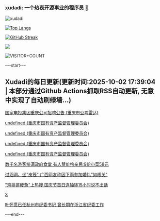 ### xudadi: 一个热衷开源事业的程序员 👋

![xudadi](https://github-readme-stats-git-masterorgs-github-readme-stats-team.vercel.app/api?username=xudadi)

[![Top Langs](https://github-readme-stats.vercel.app/api/top-langs/?username=xudadi)](https://github.com/anuraghazra/github-readme-stats)

[![GitHub Streak](https://streak-stats.demolab.com?user=xudadi&locale=zh_Hans)](https://git.io/streak-stats)

![](https://raw.githubusercontent.com/xudadi/xudadi/main/assets/github-contribution-grid-snake.svg)

![VISITOR+COUNT](https://komarev.com/ghpvc/?username=xudadi&label=VISITOR+COUNT)


---start---

## Xudadi的每日更新(更新时间:2025-10-02 17:39:04 | 本部分通过Github Actions抓取RSS自动更新, 无意中实现了自动刷绿墙...)

[国家电投集团重庆公司招聘公告 (重庆市公考雷达)](https://www.gongkaoleida.com/article/2640273)

[undefined (重庆市国有资产监督管理委员会)](https://dadilab.github.io/feeds/all.xml)

[undefined (重庆市国有资产监督管理委员会)](https://dadilab.github.io/feeds/all.xml)

[undefined (重庆市国有资产监督管理委员会)](https://dadilab.github.io/feeds/all.xml)

[undefined (重庆市国有资产监督管理委员会)](https://dadilab.github.io/feeds/all.xml)

[数千名游客挤满政府食堂 有人赞价格亲民:9份小菜58元](https://m.163.com/news/article/KASCPK1F05345ARG.html)

[过涵洞、坐"皮筏" 广西网友称因下雨参加婚礼"如闯关"](https://m.163.com/news/article/KASA6O6S051492T3.html)

["鸡排哥疲惫"上热搜 国庆节首日连轴转15小时说不出话](https://m.163.com/news/article/KAS81CTJ053469LG.html)

[3](https://m.163.com/touch/news/sub/domestic)

[叶怀贯已任杭州市纪委书记 曾长期在浙江省纪委工作](https://m.163.com/news/article/KARU6HP8051482MP.html)

---end---

